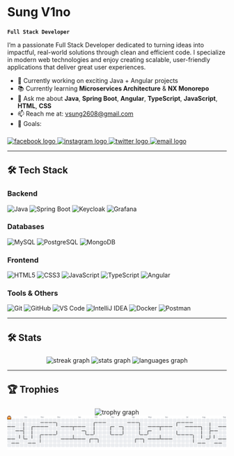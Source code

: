 # Sung V1no

**`Full Stack Developer`**

I’m a passionate Full Stack Developer dedicated to turning ideas into impactful, real-world solutions through clean and efficient code. I specialize in modern web technologies and enjoy creating scalable, user-friendly applications that deliver great user experiences.

- 🌱 Currently working on exciting Java + Angular projects
- 📚 Currently learning **Microservices Architecture** & **NX Monorepo**
- 💬 Ask me about **Java**, **Spring Boot**, **Angular**, **TypeScript**, **JavaScript**, **HTML**, **CSS**
- 📫 Reach me at: vsung2608@gmail.com
- 🎯 Goals: 

###
<div align="left">
 <a href="https://facebook.com/yourprofile" target="_blank">
  <img src="https://img.shields.io/static/v1?message=Facebook&logo=facebook&label=&color=1877F2&logoColor=white&labelColor=&style=for-the-badge" height="25" alt="facebook logo" />
</a>
<a href="https://instagram.com/yourprofile" target="_blank">
  <img src="https://img.shields.io/static/v1?message=Instagram&logo=instagram&label=&color=E4405F&logoColor=white&labelColor=&style=for-the-badge" height="25" alt="instagram logo" />
</a>
<a href="https://twitter.com/yourprofile" target="_blank">
  <img src="https://img.shields.io/static/v1?message=Twitter&logo=twitter&label=&color=1DA1F2&logoColor=white&labelColor=&style=for-the-badge" height="25" alt="twitter logo" />
</a>
<a href="mailto:your.email@example.com">
  <img src="https://img.shields.io/static/v1?message=Email&logo=gmail&label=&color=D14836&logoColor=white&labelColor=&style=for-the-badge" height="25" alt="email logo" />
</a>

</div>

---

## 🛠 Tech Stack

### Backend
![Java](https://img.shields.io/badge/Java-007396?style=for-the-badge&logo=java&logoColor=white)
![Spring Boot](https://img.shields.io/badge/Spring%20Boot-6DB33F?style=for-the-badge&logo=springboot&logoColor=white)
![Keycloak](https://img.shields.io/badge/Keycloak-2C4C6D?style=for-the-badge&logo=keycloak&logoColor=white)
![Grafana](https://img.shields.io/badge/Grafana-F46800?style=for-the-badge&logo=grafana&logoColor=white)

### Databases
![MySQL](https://img.shields.io/badge/MySQL-4479A1?style=for-the-badge&logo=mysql&logoColor=white)
![PostgreSQL](https://img.shields.io/badge/PostgreSQL-4169E1?style=for-the-badge&logo=postgresql&logoColor=white)
![MongoDB](https://img.shields.io/badge/MongoDB-4EA94B?style=for-the-badge&logo=mongodb&logoColor=white)

### Frontend
![HTML5](https://img.shields.io/badge/HTML5-E34F26?style=for-the-badge&logo=html5&logoColor=white)
![CSS3](https://img.shields.io/badge/CSS3-1572B6?style=for-the-badge&logo=css3&logoColor=white)
![JavaScript](https://img.shields.io/badge/JavaScript-F7DF1E?style=for-the-badge&logo=javascript&logoColor=black)
![TypeScript](https://img.shields.io/badge/TypeScript-3178C6?style=for-the-badge&logo=typescript&logoColor=white)
![Angular](https://img.shields.io/badge/Angular-DD0031?style=for-the-badge&logo=angular&logoColor=white)

### Tools & Others
![Git](https://img.shields.io/badge/Git-F05032?style=for-the-badge&logo=git&logoColor=white)
![GitHub](https://img.shields.io/badge/GitHub-181717?style=for-the-badge&logo=github&logoColor=white)
![VS Code](https://img.shields.io/badge/VS%20Code-007ACC?style=for-the-badge&logo=visualstudiocode&logoColor=white)
![IntelliJ IDEA](https://img.shields.io/badge/IntelliJ%20IDEA-000000?style=for-the-badge&logo=intellijidea&logoColor=white)
![Docker](https://img.shields.io/badge/Docker-2496ED?style=for-the-badge&logo=docker&logoColor=white)
![Postman](https://img.shields.io/badge/Postman-FF6C37?style=for-the-badge&logo=postman&logoColor=white)


---

## 🛠 Stats

###

<div align="center">
  <img src="https://streak-stats.demolab.com?user=vsung2608&locale=en&mode=daily&theme=dracula&hide_border=false&border_radius=5&order=3" height="150" alt="streak graph"  />
  <img src="https://github-readme-stats.vercel.app/api?username=vsung2608&hide_title=false&hide_rank=false&show_icons=true&include_all_commits=true&count_private=true&disable_animations=false&theme=dracula&locale=en&hide_border=false" height="150" alt="stats graph"  />
 <img src="https://github-readme-stats.vercel.app/api/top-langs?username=vsung2608&locale=en&hide_title=false&layout=compact&card_width=500&langs_count=5&theme=dracula&hide_border=false" height="150" alt="languages graph"  />
</div>

---

## 🏆 Trophies

###

<div align="center">
 <img src="https://github-profile-trophy.vercel.app?username=vsung2608&theme=dracula&column=-1&row=1&margin-w=8&margin-h=8&no-bg=false&no-frame=false&order=4" height="150" alt="trophy graph"  />
</div>

<picture>
  <source media="(prefers-color-scheme: dark)" srcset="https://raw.githubusercontent.com/vsung2608/vsung2608/output/dist/pacman-contribution-graph-dark.svg">
  <source media="(prefers-color-scheme: light)" srcset="https://raw.githubusercontent.com/vsung2608/vsung2608/output/dist/pacman-contribution-graph.svg">
  <img alt="pacman contribution graph" src="https://raw.githubusercontent.com/vsung2608/vsung2608/output/dist/pacman-contribution-graph.svg">
</picture>

###
